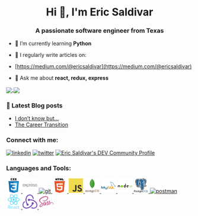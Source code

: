 <h1 align="center">Hi 👋, I'm Eric Saldivar</h1>
<h3 align="center">A passionate software engineer from Texas</h3>


- 🌱 I’m currently learning **Python**

-  📝 I regularly write articles on:
-  [https://medium.com/@ericsaldivar](https://medium.com/@ericsaldivar)
    

- 💬 Ask me about **react, redux, express**

<a href="https://github.com/esaldivar/github-readme-stats">
  <img align="center" src="https://github-readme-stats.vercel.app/api?username=esaldivar&show_icons=true&theme=radical&count_private&include_all_commits" />
</a>
<a href="https://github.com/esaldivar/github-readme-stats">
  <img align="center" src="https://github-readme-stats.vercel.app/api/top-langs/?username=esaldivar&layout=compact&theme=radical" />
</a>


### :closed_book: Latest Blog posts
<!-- BLOG-POST-LIST:START -->
- [I don’t know but…](https://ericsaldivar.medium.com/i-dont-know-but-f5082414097?source=rss-32496ca0c979------2)
- [The Career Transition](https://ericsaldivar.medium.com/the-career-transition-b583ad1d76a5?source=rss-32496ca0c979------2)
<!-- BLOG-POST-LIST:END -->

<h3 align="left">Connect with me:</h3>
<p align="center">
  
[<img src='https://pngmind.com/wp-content/uploads/2019/08/Linkedin-Logo-Png-Transparent-Background-1.png'  alt='linkedin' height='40'>](https://www.linkedin.com/in/esaldivar1214/)  [<img src='https://logos-world.net/wp-content/uploads/2020/04/Twitter-Emblem.png' alt='twitter' height='40' >](https://twitter.com/print_HelloEric) 
[<img src="https://d2fltix0v2e0sb.cloudfront.net/dev-badge.svg" alt="Eric Saldivar's DEV Community Profile" height="45">](https://dev.to/esaldivar)

</p>

<h3 align="left">Languages and Tools:</h3>
<p align="left"> 
    <a href="https://www.w3schools.com/css/" target="_blank"> <img src="https://raw.githubusercontent.com/devicons/devicon/master/icons/css3/css3-original-wordmark.svg" alt="css3" width="40" height="40"/> </a> <a href="https://expressjs.com" target="_blank"><img src="https://raw.githubusercontent.com/devicons/devicon/master/icons/express/express-original-wordmark.svg" alt="express" width="40" height="40"/> </a><a href="https://git-scm.com/" target="_blank"> <img src="https://www.vectorlogo.zone/logos/git-scm/git-scm-icon.svg" alt="git" width="40" height="40"/> </a><a href="https://www.w3.org/html/" target="_blank"> <img src="https://raw.githubusercontent.com/devicons/devicon/master/icons/html5/html5-original-wordmark.svg" alt="html5" width="40" height="40"/> </a><a href="https://developer.mozilla.org/en-US/docs/Web/JavaScript" target="_blank"> <img src="https://raw.githubusercontent.com/devicons/devicon/master/icons/javascript/javascript-original.svg" alt="javascript" width="40" height="40"/> </a><a href="https://www.mongodb.com/" target="_blank"> <img src="https://raw.githubusercontent.com/devicons/devicon/master/icons/mongodb/mongodb-original-wordmark.svg" alt="mongodb" width="40" height="40"/> </a><a href="https://www.mysql.com/" target="_blank"> <img src="https://raw.githubusercontent.com/devicons/devicon/master/icons/mysql/mysql-original-wordmark.svg" alt="mysql" width="40" height="40"/> </a><a href="https://nodejs.org" target="_blank"> <img src="https://raw.githubusercontent.com/devicons/devicon/master/icons/nodejs/nodejs-original-wordmark.svg" alt="nodejs" width="40" height="40"/> </a><a href="https://www.postgresql.org" target="_blank"> <img src="https://raw.githubusercontent.com/devicons/devicon/master/icons/postgresql/postgresql-original-wordmark.svg" alt="postgresql" width="40" height="40"/> </a><a href="https://postman.com" target="_blank"> <img src="https://www.vectorlogo.zone/logos/getpostman/getpostman-icon.svg" alt="postman" width="40" height="40"/> </a><a href="https://reactjs.org/" target="_blank"> <img src="https://raw.githubusercontent.com/devicons/devicon/master/icons/react/react-original-wordmark.svg" alt="react" width="40" height="40"/> </a><a href="https://redux.js.org" target="_blank"> <img src="https://raw.githubusercontent.com/devicons/devicon/master/icons/redux/redux-original.svg" alt="redux" width="40" height="40"/> </a><a href="https://sass-lang.com" target="_blank"> <img src="https://raw.githubusercontent.com/devicons/devicon/master/icons/sass/sass-original.svg" alt="sass" width="40" height="40"/> </a> 
  </p>
